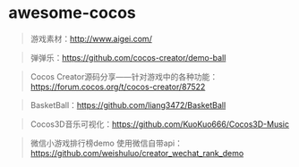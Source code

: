 # awesome-cocos
> 游戏素材：http://www.aigei.com/

> 弹弹乐：https://github.com/cocos-creator/demo-ball

> Cocos Creator源码分享——针对游戏中的各种功能：https://forum.cocos.org/t/cocos-creator/87522

> BasketBall：https://github.com/liang3472/BasketBall

> Cocos3D音乐可视化：https://github.com/KuoKuo666/Cocos3D-Music

> 微信小游戏排行榜demo 使用微信自带api：https://github.com/weishuluo/creator_wechat_rank_demo
